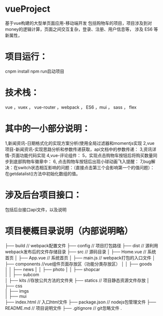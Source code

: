 # vueProject
基于vue构建的大型单页面应用-移动端开发
包括购物车的项目，项目涉及到对money的逻辑计算，页面之间交互复杂，登录、注册、用户信息等，
涉及 ES6 等新属性，

# 项目运行：
cnpm install
npm run启动项目

# 技术栈：
vue ，vuex ， vue-router ，webpack ， ES6 ，mui ， sass ， flex 

# 其中的一小部分说明：

1,新闻资讯-日期格式化的实现方案分析(使用全局过滤器和momentjs实现
2,vue项目-新闻资讯-实现思路分析和参数传递获取，api文档中的参数传递：
3,资讯详情-页面功能代码实现
4,vue-评论组件：
5，实现点击购物车按钮后将购买数量同步到底部购物车徽章中：
6, 点击购物车按钮后出现小球动画飞入提醒：
7,bug解决：在switch状态相互影响的问题：（直接点击第三个会影响第一个的值问题）：在getdatalist()方法中初始化数组的值。

# 涉及后台项目接口：
包括后台接口api文件，以及说明

# 项目梗概目录说明（内部说明略）

├── build                                       // webpack配置文件
├── config                                      // 项目打包路径
├── dist                                        // 源利用webpack发布后的文件存储目录
├── src                                         // 源码目录
│   ├── Home.vue                                // 系统首页
│   ├── App.vue                                 // 系统首页
│   ├── main.js                                 // webpack打包的入口文件
│   ├── components                              //vue组件页面存放区（功能分类存放区）
│   │   ├── goods                              
│   │   ├── news
│   │   ├── photo
│   │   ├── shopcar                              
│   │   ├── subcom                            
│   ├── kits                                      //存放公共方法的文件夹
├── statics                                       // 项目静态资源文件存放
│   ├── css                             
│   ├── imgs                              
│   ├── mui                              
├── index.html                                    // 入口html文件
├── package.json                                  // nodejs包管理文件
├── README.md                                     // 项目说明文件
├── .gitignore                                    // git忽略文件
.

